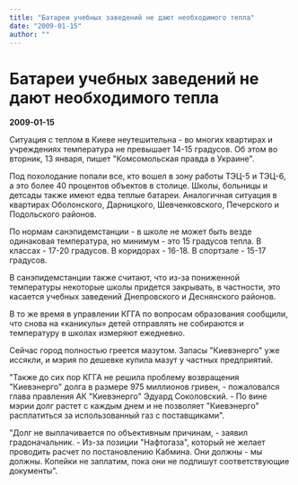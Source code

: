 ```yaml
---
title: "Батареи учебных заведений не дают необходимого тепла"
date: "2009-01-15"
author: ""
---
```


# Батареи учебных заведений не дают необходимого тепла

**2009-01-15** 

Ситуация с теплом в Киеве неутешительна - во многих квартирах и учреждениях температура не превышает 14-15 градусов. Об этом во вторник, 13 января, пишет "Комсомольская правда в Украине". 

Под похолодание попали все, кто вошел в зону работы ТЭЦ-5 и ТЭЦ-6, а это более 40 процентов объектов в столице. Школы, больницы и детсады также имеют едва теплые батареи. Аналогичная ситуация в квартирах Оболонского, Дарницкого, Шевченковского, Печерского и Подольского районов. 

По нормам санэпидемстанции - в школе не может быть везде одинаковая температура, но минимум - это 15 градусов тепла. В классах - 17-20 градусов. В коридорах - 16-18. В спортзале - 15-17 градусов.

В санэпидемстанции также считают, что из-за пониженной температуры некоторые школы придется закрывать, в частности, это касается учебных заведений Днепровского и Деснянского районов.

В то же время в управлении КГГА по вопросам образования сообщили, что снова на «каникулы» детей отправлять не собираются и температуру в школах измеряют ежедневно.

Сейчас город полностью греется мазутом. Запасы "Киевэнерго" уже иссякли, и мэрия по дешевке купила мазут у частных предприятий. 

"Также до сих пор КГГА не решила проблему возвращения "Киевэнерго" долга в размере 975 миллионов гривен, - пожаловался глава правления АК "Киевэнерго" Эдуард Соколовский. - По вине мэрии долг растет с каждым днем и не позволяет "Киевэнерго" расплатиться за использованный газ с поставщиками". 

"Долг не выплачивается по объективным причинам, - заявил градоначальник. - Из-за позиции "Нафтогаза", который не желает проводить расчет по постановлению Кабмина. Они должны - мы должны. Копейки не заплатим, пока они не подпишут соответствующие документы".